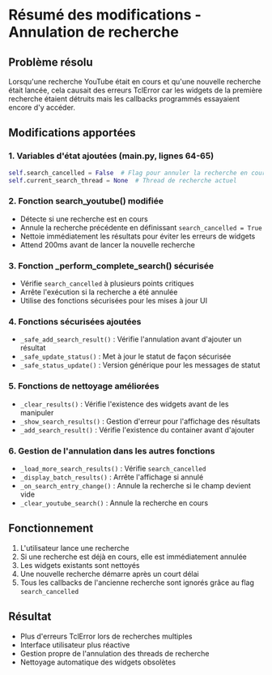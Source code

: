 # Résumé des modifications - Annulation de recherche

## Problème résolu
Lorsqu'une recherche YouTube était en cours et qu'une nouvelle recherche était lancée, cela causait des erreurs TclError car les widgets de la première recherche étaient détruits mais les callbacks programmés essayaient encore d'y accéder.

## Modifications apportées

### 1. Variables d'état ajoutées (main.py, lignes 64-65)
```python
self.search_cancelled = False  # Flag pour annuler la recherche en cours
self.current_search_thread = None  # Thread de recherche actuel
```

### 2. Fonction search_youtube() modifiée
- Détecte si une recherche est en cours
- Annule la recherche précédente en définissant `search_cancelled = True`
- Nettoie immédiatement les résultats pour éviter les erreurs de widgets
- Attend 200ms avant de lancer la nouvelle recherche

### 3. Fonction _perform_complete_search() sécurisée
- Vérifie `search_cancelled` à plusieurs points critiques
- Arrête l'exécution si la recherche a été annulée
- Utilise des fonctions sécurisées pour les mises à jour UI

### 4. Fonctions sécurisées ajoutées
- `_safe_add_search_result()` : Vérifie l'annulation avant d'ajouter un résultat
- `_safe_update_status()` : Met à jour le statut de façon sécurisée
- `_safe_status_update()` : Version générique pour les messages de statut

### 5. Fonctions de nettoyage améliorées
- `_clear_results()` : Vérifie l'existence des widgets avant de les manipuler
- `_show_search_results()` : Gestion d'erreur pour l'affichage des résultats
- `_add_search_result()` : Vérifie l'existence du container avant d'ajouter

### 6. Gestion de l'annulation dans les autres fonctions
- `_load_more_search_results()` : Vérifie `search_cancelled`
- `_display_batch_results()` : Arrête l'affichage si annulé
- `_on_search_entry_change()` : Annule la recherche si le champ devient vide
- `_clear_youtube_search()` : Annule la recherche en cours

## Fonctionnement
1. L'utilisateur lance une recherche
2. Si une recherche est déjà en cours, elle est immédiatement annulée
3. Les widgets existants sont nettoyés
4. Une nouvelle recherche démarre après un court délai
5. Tous les callbacks de l'ancienne recherche sont ignorés grâce au flag `search_cancelled`

## Résultat
- Plus d'erreurs TclError lors de recherches multiples
- Interface utilisateur plus réactive
- Gestion propre de l'annulation des threads de recherche
- Nettoyage automatique des widgets obsolètes